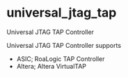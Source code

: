 # universal_jtag_tap
Universal JTAG TAP Controller

Universal JTAG TAP Controller supports
- ASIC; RoaLogic TAP Controller
- Altera; Altera VirtualTAP
